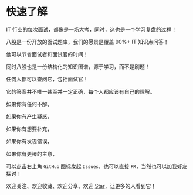 # 快速了解

IT 行业的每次面试，都像是一场大考，同时，这也是一个学习复盘的过程！

八股是一份开放的面试题库，我们的愿景是覆盖 90%+ IT 知识点问答！

他可以节省面试者和面试官的时间！

同时八股也是一份结构化的知识图谱，源于学习，而不是刷题！

任何人都可以查阅它，包括面试官！

它的答案并不唯一甚至并一定正确，每个人都应该有自己的理解。

如果你有任何不解，

如果你有产生疑惑，

如果你有想要补充，

如果你有发现错误，

如果你有更棒的主意，

可以点击右上角 `GitHub` 图标发起 `Issues`，也可以直接 `PR`，当然也可以加我好友探讨！

欢迎关注、欢迎收藏、欢迎分享、欢迎 [Star](https://github.com/isboyjc/Interview)，让更多的人看到它！